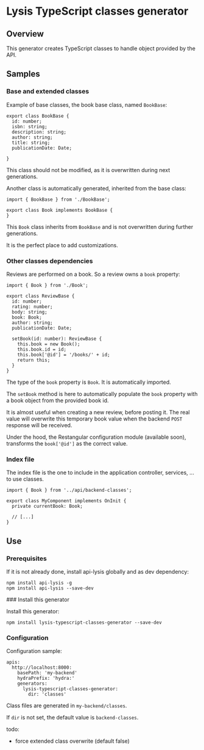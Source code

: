 # Lysis TypeScript classes generator

## Overview

This generator creates TypeScript classes to handle object provided by the API.

## Samples

### Base and extended classes

Example of base classes, the book base class, named `BookBase`:

```
export class BookBase {
  id: number;
  isbn: string;
  description: string;
  author: string;
  title: string;
  publicationDate: Date;

}
```

This class should not be modified, as it is overwritten during next generations.

Another class is automatically generated, inherited from the base class:

```
import { BookBase } from './BookBase';

export class Book implements BookBase {
}
```

This `Book` class inherits from `BookBase` and is not overwritten during further generations.

It is the perfect place to add customizations.

### Other classes dependencies

Reviews are performed on a book. So a review owns a `book` property:

```
import { Book } from './Book';

export class ReviewBase {
  id: number;
  rating: number;
  body: string;
  book: Book;
  author: string;
  publicationDate: Date;

  setBook(id: number): ReviewBase {
    this.book = new Book();
    this.book.id = id;
    this.book['@id'] = '/books/' + id;
    return this;
  }
}
```

The type of the `book` property is `Book`. It is automatically imported.

The `setBook` method is here to automatically populate the `book` property with a book object from the provided book id.

It is almost useful when creating a new review, before posting it.
The real value will overwrite this temporary book value when the backend `POST` response will be received.

Under the hood, the Restangular configuration module (available soon), transforms the `book['@id']` as the correct value.

### Index file

The index file is the one to include in the application controller, services, ... to use classes.

```
import { Book } from '../api/backend-classes';

export class MyComponent implements OnInit {
  private currentBook: Book;

  // [...]
}
```

## Use

### Prerequisites

If it is not already done, install api-lysis globally and as dev dependency:

```
npm install api-lysis -g
npm install api-lysis --save-dev
```

### Install this generator

Install this generator:

```
npm install lysis-typescript-classes-generator --save-dev
```

### Configuration

Configuration sample:

```
apis:
  http://localhost:8000:
    basePath: 'my-backend'
    hydraPrefix: 'hydra:'
    generators:
      lysis-typescript-classes-generator:
        dir: 'classes'
```

Class files are generated in `my-backend/classes`.

If `dir` is not set, the default value is `backend-classes`.


todo:

- force extended class overwrite (default false)
